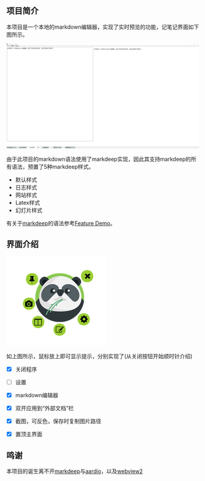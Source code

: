 ## 项目简介

本项目是一个本地的markdown编辑器，实现了实时预览的功能，记笔记界面如下图所示。

![Figure [states]: PN-记笔记界面](Src/Pics/PN-记笔记界面.png)

由于此项目的markdown语法使用了markdeep实现，因此其支持markdeep的所有语法，预置了5种markdeep样式。

- 默认样式
- 日志样式
- 网站样式
- Latex样式
- 幻灯片样式

有关于[markdeep](https://casual-effects.com/markdeep/)的语法参考[Feature Demo](https://casual-effects.com/markdeep/features.md.html)。

## 界面介绍

![Figure [states]: PN-主界面](Src//Pics/PN-主界面.png)

如上图所示，鼠标放上即可显示提示，分别实现了(从关闭按钮开始顺时针介绍)


- [x] 关闭程序
- [ ] 设置
- [x] markdown编辑器
- [x] 双开应用到“外部文档”栏
- [x] 截图，可反色，保存时复制图片路径
- [x] 置顶主界面


## 鸣谢

本项目的诞生离不开[markdeep](https://casual-effects.com/markdeep/)与[aardio](https://aardio.com)，以及[webview2](https://developer.microsoft.com/en-us/microsoft-edge/webview2/)

